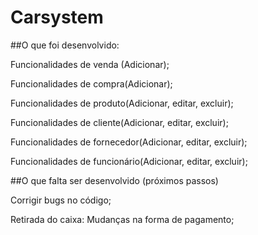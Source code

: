 # Carsystem

##O que foi desenvolvido:

Funcionalidades de venda (Adicionar);

Funcionalidades de compra(Adicionar);

Funcionalidades de produto(Adicionar, editar, excluir);

Funcionalidades de cliente(Adicionar, editar, excluir);

Funcionalidades de fornecedor(Adicionar, editar, excluir);

Funcionalidades de funcionário(Adicionar, editar, excluir);


##O que falta ser desenvolvido (próximos passos)

Corrigir bugs no código;


Retirada do caixa:
Mudanças na forma de pagamento;
